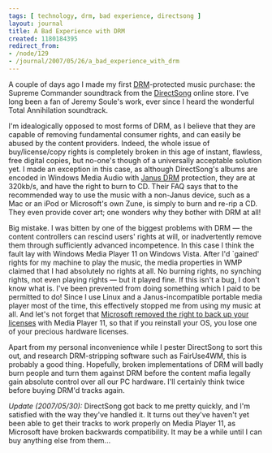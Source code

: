 ```yaml
---
tags: [ technology, drm, bad experience, directsong ]
layout: journal
title: A Bad Experience with DRM
created: 1180184395
redirect_from:
- /node/129
- /journal/2007/05/26/a_bad_experience_with_drm
---
```

A couple of days ago I made my first
[DRM](http://en.wikipedia.org/wiki/Digital_rights_management)-protected music
purchase: the Supreme Commander soundtrack from the
[DirectSong](http://www.directsong.com) online store. I've long been a fan of
Jeremy Soule's work, ever since I heard the wonderful Total Annihilation
soundtrack.<!--break-->

I'm idealogically opposed to most forms of DRM, as I believe that they are
capable of removing fundamental consumer rights, and can easily be abused by the
content providers. Indeed, the whole issue of buy/license/copy rights is
completely broken in this age of instant, flawless, free digital copies, but
no-one's though of a universally acceptable solution yet. I made an exception in
this case, as although DirectSong's albums are encoded in Windows Media Audio
with [Janus DRM](http://en.wikipedia.org/wiki/Janus_%28DRM%29) protection, they
are at 320kb/s, and have the right to burn to CD. Their FAQ says that to the
recommended way to use the music with  a non-Janus device, such as a Mac or an
iPod or Microsoft's own Zune, is simply to burn and re-rip a CD. They even
provide cover art; one wonders why they bother with DRM at all!

Big mistake. I was bitten by one of the biggest problems with DRM &mdash; the
content controllers can rescind users' rights at will, or inadvertently remove
them through sufficiently advanced incompetence. In this case I think the fault
lay with Windows Media Player 11 on Windows Vista. After I'd `gained' rights for
my machine to play the music, the media properties in WMP claimed that I had
absolutely no rights at all. No burning rights, no synching rights, not even
playing rights &mdash; but it played fine. If this isn't a bug, I don't know
what is. I've been prevented from doing something which I paid to be permitted
to do! Since I use Linux and a Janus-incompatible portable media player most of
the time, this effectively stopped me from using my music at all. And let's not
forget that [Microsoft removed the right to back up your
licenses](http://www.theinquirer.net/default.aspx?article=34523) with Media
Player 11, so that if you reinstall your OS, you lose one of your precious
hardware licenses.

Apart from my personal inconvenience while I pester DirectSong to sort this out,
and research DRM-stripping software such as FairUse4WM, this is probably a good
thing. Hopefully, broken implementations of DRM will badly burn people and turn
them against DRM before the content mafia legally gain absolute control over all
our PC hardware. I'll certainly think twice before buying DRM'd tracks again.

_Update (2007/05/30):_ DirectSong got back to me pretty quickly, and I'm
satisfied with the way they've handled it. It turns out they've haven't yet been
able to get their tracks to work properly on Media Player 11, as Microsoft have
broken backwards compatibility. It may be a while until I can buy anything else
from them...